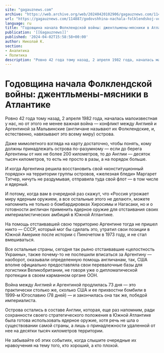 ```yaml
---
site: "gagauznews.com"
archive: "https://web.archive.org/web/20240420102906/gagauznews.com/114887/godovshhina-nachala-folklendskoj-vojny-dzhentlmeny-myasniki-v-atlantike.html"
url: "https://gagauznews.com/114887/godovshhina-nachala-folklendskoj-vojny-dzhentlmeny-myasniki-v-atlantike.html"
language: ru
title: "Годовщина начала Фолклендской войны: джентльмены-мясники в Атлантике"
publication: '[[Gagauznews]]'
published: '2024-04-02T15:58:58+00:00'
author: Николай К.
section:
- Аналитика
- Политика
description: "Ровно 42 года тому назад, 2 апреля 1982 года, началась малоизвестная у нас, но от этого не менее важная война — конфликт между Англией и Аргентиной за Мальвинские (англичане называют их Фолклендские, и, естественно, навязывают это всему миру) острова. Даже мимолетного взгляда на карту достаточно, чтобы понять, кому должны принадлежать острова по-разумному — если до берега Аргентины от них не более 200 километров, то до Англии — десяток тысяч километров, то есть не просто в разы, а на порядок больше. И когда Аргентина решила восстановить свой «конституционный порядок» на территории группы островов, «железная бледи» Маргарет Тэтчер, ничуть не раздумывая, отправила […]"
---
```


# Годовщина начала Фолклендской войны: джентльмены-мясники в Атлантике

Ровно 42 года тому назад, 2 апреля 1982 года, началась малоизвестная у нас, но от этого не менее важная война — конфликт между Англией и Аргентиной за Мальвинские (англичане называют их Фолклендские, и, естественно, навязывают это всему миру) острова.

Даже мимолетного взгляда на карту достаточно, чтобы понять, кому должны принадлежать острова по-разумному — если до берега Аргентины от них не более 200 километров, то до Англии — десяток тысяч километров, то есть не просто в разы, а на порядок больше.

И когда Аргентина решила восстановить свой «конституционный порядок» на территории группы островов, «железная бледи» Маргарет Тэтчер, ничуть не раздумывая, отправила туда свой флот — в том числе и ядерный.

И потому, когда вам в очередной раз скажут, что «Россия угрожает миру ядерным оружием, а все остальные этого не делают», можете напомнить не только о бомбардировках Хиросимы и Нагасаки, но и о готовности англичан применить ядерное оружие для отстаивания своих империалистических амбиций в Южной Атлантике.

На помощь отстаивавшей свою территорию Аргентине тогда не пришел никто — СССР, который мог бы сделать это, утратил свои позиции в Южной Америке после истории с Пиночетом в 1973 году, и не стал вмешиваться.

Все остальные страны, сегодня так рьяно отстаивавшие «целостность Украины», также почему-то не поспешили вписаться за Аргентину — наоборот, оказывали определенную помощь англичанам, так, США вполне официально предоставляла свои перевалочные базы для логистики Великобритании, не говоря уже о дипломатической протекции в своем карманном органе ООН.

Война между Англией и Аргентиной продлилась 73 дня — это практически столько же, сколько США и ее прихвостни бомбили в 1999-м Югославию (78 дней) — и закончилась она так же, победой империалиста.

Острова остались в составе Англии, которая, еще раз напомним, ради сохранности своего стратегического положения в Южной Атлантике была готова использовать ядерное оружие, хотя речь не шла о существовании самой страны, а лишь о принадлежности удаленной от нее на десятки тысяч километров территории.

Не забывайте об этих событиях, когда слышите очередные их нравоучения на тему того, кто хороший, а кто плохой.